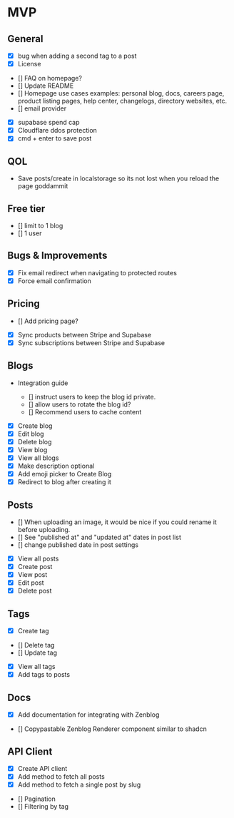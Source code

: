 # MVP

## General

- [x] bug when adding a second tag to a post
- [x] License
- [] FAQ on homepage?
- [] Update README
- [] Homepage use cases examples: personal blog, docs, careers page, product listing pages, help center, changelogs, directory websites, etc.
- [] email provider
- [x] supabase spend cap
- [x] Cloudflare ddos protection
- [x] cmd + enter to save post

## QOL

- Save posts/create in localstorage so its not lost when you reload the page goddammit

## Free tier

- [] limit to 1 blog
- [] 1 user

## Bugs & Improvements

- [x] Fix email redirect when navigating to protected routes
- [x] Force email confirmation

## Pricing

- [] Add pricing page?
- [x] Sync products between Stripe and Supabase
- [x] Sync subscriptions between Stripe and Supabase

## Blogs

- Integration guide

  - [] instruct users to keep the blog id private.
  - [] allow users to rotate the blog id?
  - [] Recommend users to cache content

- [x] Create blog
- [x] Edit blog
- [x] Delete blog
- [x] View blog
- [x] View all blogs
- [x] Make description optional
- [x] Add emoji picker to Create Blog
- [x] Redirect to blog after creating it

## Posts

- [] When uploading an image, it would be nice if you could rename it before uploading.
- [] See "published at" and "updated at" dates in post list
- [] change published date in post settings
- [x] View all posts
- [x] Create post
- [x] View post
- [x] Edit post
- [x] Delete post

## Tags

- [x] Create tag
- [] Delete tag
- [] Update tag
- [x] View all tags
- [x] Add tags to posts

## Docs

- [x] Add documentation for integrating with Zenblog
- [] Copypastable Zenblog Renderer component similar to shadcn

## API Client

- [x] Create API client
- [x] Add method to fetch all posts
- [x] Add method to fetch a single post by slug
- [] Pagination
- [] Filtering by tag
